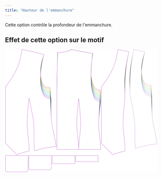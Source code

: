 ```yaml
---
title: "Hauteur de l'emmanchure"
---
```


Cette option contrôle la profondeur de l'emmanchure.

## Effet de cette option sur le motif

![Cette image montre l'effet de cette option en superposant plusieurs variantes qui ont une valeur différente pour cette option](wahid_armholedepthfactor_sample.svg "Effet de cette option sur le motif")
